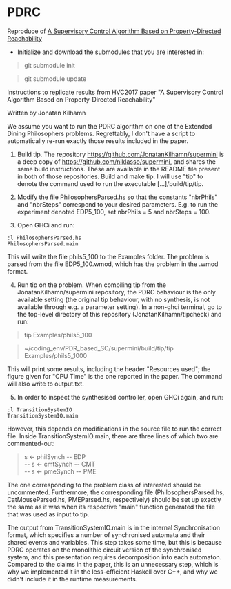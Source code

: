 # PDRC
Reproduce of [A Supervisory Control Algorithm Based on Property-Directed Reachability](https://arxiv.org/pdf/1711.06501.pdf)

* Initialize and download the submodules that you are interested in:

> git submodule init <list-of-submodules>

> git submodule update

Instructions to replicate results from HVC2017 paper "A Supervisory Control Algorithm Based on Property-Directed Reachability"

Written by Jonatan Kilhamn


We assume you want to run the PDRC algorithm on one of the Extended Dining Philosophers problems. Regrettably, I don't have a script to automatically re-run exactly those results included in the paper.

1. Build tip. The repository https://github.com/JonatanKilhamn/supermini is a deep copy of https://github.com/niklasso/supermini, and shares the same build instructions. These are available in the README file present in both of those repositories. Build and make tip. I will use "tip" to denote the command used to run the executable [...]/build/tip/tip.

2. Modify the file PhilosophersParsed.hs so that the constants "nbrPhils" and "nbrSteps" correspond to your desired parameters. E.g. to run the experiment denoted EDP5_100, set nbrPhils = 5 and nbrSteps = 100.

3. Open GHCi and run:

```
:l PhilosophersParsed.hs
PhilosophersParsed.main
```

This will write the file phils5_100 to the Examples folder. The problem is parsed from the file EDP5_100.wmod, which has the problem in the .wmod format.

4. Run tip on the problem. When compiling tip from the JonatanKilhamn/supermini repository, the PDRC behaviour is the only available setting (the original tip behaviour, with no synthesis, is not available through e.g. a parameter setting). In a non-ghci terminal, go to the top-level directory of this repository (JonatanKilhamn/tipcheck) and run:

>  tip Examples/phils5_100

> ~/coding_env/PDR_based_SC/supermini/build/tip/tip Examples/phils5_1000

This will print some results, including the header "Resources used"; the figure given for "CPU Time" is the one reported in the paper. The command will also write to output.txt.

5. In order to inspect the synthesised controller, open GHCi again, and run:

```
:l TransitionSystemIO
TransitionSystemIO.main
```

However, this depends on modifications in the source file to run the correct file. Inside TransitionSystemIO.main, there are three lines of which two are commented-out:

> s <- philSynch -- EDP  
> -- s <- cmtSynch -- CMT  
> -- s <- pmeSynch -- PME

The one corresponding to the problem class of interested should be uncommented. Furthermore, the corresponding file (PhilosophersParsed.hs, CatMouseParsed.hs, PMEParsed.hs, respectively) should be set up exactly the same as it was when its respective "main" function generated the file that was used as input to tip.

The output from TransitionSystemIO.main is in the internal Synchronisation format, which specifies a number of synchronised automata and their shared events and variables. This step takes some time, but this is because PDRC operates on the monolithic circuit version of the synchronised system, and this presentation requires decomposition into each automaton. Compared to the claims in the paper, this is an unnecessary step, which is why we implemented it in the less-efficient Haskell over C++, and why we didn't include it in the runtime measurements.
